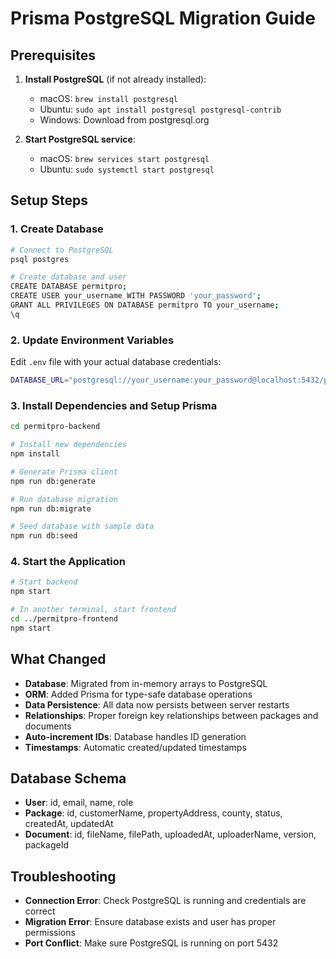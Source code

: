 # Prisma PostgreSQL Migration Guide

## Prerequisites

1. **Install PostgreSQL** (if not already installed):
   - macOS: `brew install postgresql`
   - Ubuntu: `sudo apt install postgresql postgresql-contrib`
   - Windows: Download from postgresql.org

2. **Start PostgreSQL service**:
   - macOS: `brew services start postgresql`
   - Ubuntu: `sudo systemctl start postgresql`

## Setup Steps

### 1. Create Database
```bash
# Connect to PostgreSQL
psql postgres

# Create database and user
CREATE DATABASE permitpro;
CREATE USER your_username WITH PASSWORD 'your_password';
GRANT ALL PRIVILEGES ON DATABASE permitpro TO your_username;
\q
```

### 2. Update Environment Variables
Edit `.env` file with your actual database credentials:
```bash
DATABASE_URL="postgresql://your_username:your_password@localhost:5432/permitpro?schema=public"
```

### 3. Install Dependencies and Setup Prisma
```bash
cd permitpro-backend

# Install new dependencies
npm install

# Generate Prisma client
npm run db:generate

# Run database migration
npm run db:migrate

# Seed database with sample data
npm run db:seed
```

### 4. Start the Application
```bash
# Start backend
npm start

# In another terminal, start frontend
cd ../permitpro-frontend
npm start
```

## What Changed

- **Database**: Migrated from in-memory arrays to PostgreSQL
- **ORM**: Added Prisma for type-safe database operations
- **Data Persistence**: All data now persists between server restarts
- **Relationships**: Proper foreign key relationships between packages and documents
- **Auto-increment IDs**: Database handles ID generation
- **Timestamps**: Automatic created/updated timestamps

## Database Schema

- **User**: id, email, name, role
- **Package**: id, customerName, propertyAddress, county, status, createdAt, updatedAt
- **Document**: id, fileName, filePath, uploadedAt, uploaderName, version, packageId

## Troubleshooting

- **Connection Error**: Check PostgreSQL is running and credentials are correct
- **Migration Error**: Ensure database exists and user has proper permissions
- **Port Conflict**: Make sure PostgreSQL is running on port 5432
